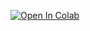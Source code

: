 [![Open In Colab](https://colab.research.google.com/assets/colab-badge.svg)](https://colab.research.google.com/github/dushyant-hada-90/cet-assignment/blob/main/ass.ipynb)
